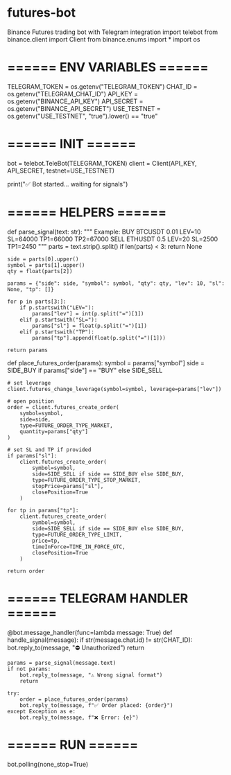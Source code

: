 # futures-bot
Binance Futures trading bot with Telegram integration
import telebot
from binance.client import Client
from binance.enums import *
import os

# ====== ENV VARIABLES ======
TELEGRAM_TOKEN = os.getenv("TELEGRAM_TOKEN")
CHAT_ID = os.getenv("TELEGRAM_CHAT_ID")
API_KEY = os.getenv("BINANCE_API_KEY")
API_SECRET = os.getenv("BINANCE_API_SECRET")
USE_TESTNET = os.getenv("USE_TESTNET", "true").lower() == "true"

# ====== INIT ======
bot = telebot.TeleBot(TELEGRAM_TOKEN)
client = Client(API_KEY, API_SECRET, testnet=USE_TESTNET)

print("✅ Bot started... waiting for signals")

# ====== HELPERS ======
def parse_signal(text: str):
    """
    Example:
    BUY BTCUSDT 0.01 LEV=10 SL=64000 TP1=66000 TP2=67000
    SELL ETHUSDT 0.5 LEV=20 SL=2500 TP1=2450
    """
    parts = text.strip().split()
    if len(parts) < 3:
        return None

    side = parts[0].upper()
    symbol = parts[1].upper()
    qty = float(parts[2])

    params = {"side": side, "symbol": symbol, "qty": qty, "lev": 10, "sl": None, "tp": []}

    for p in parts[3:]:
        if p.startswith("LEV="):
            params["lev"] = int(p.split("=")[1])
        elif p.startswith("SL="):
            params["sl"] = float(p.split("=")[1])
        elif p.startswith("TP"):
            params["tp"].append(float(p.split("=")[1]))

    return params


def place_futures_order(params):
    symbol = params["symbol"]
    side = SIDE_BUY if params["side"] == "BUY" else SIDE_SELL

    # set leverage
    client.futures_change_leverage(symbol=symbol, leverage=params["lev"])

    # open position
    order = client.futures_create_order(
        symbol=symbol,
        side=side,
        type=FUTURE_ORDER_TYPE_MARKET,
        quantity=params["qty"]
    )

    # set SL and TP if provided
    if params["sl"]:
        client.futures_create_order(
            symbol=symbol,
            side=SIDE_SELL if side == SIDE_BUY else SIDE_BUY,
            type=FUTURE_ORDER_TYPE_STOP_MARKET,
            stopPrice=params["sl"],
            closePosition=True
        )

    for tp in params["tp"]:
        client.futures_create_order(
            symbol=symbol,
            side=SIDE_SELL if side == SIDE_BUY else SIDE_BUY,
            type=FUTURE_ORDER_TYPE_LIMIT,
            price=tp,
            timeInForce=TIME_IN_FORCE_GTC,
            closePosition=True
        )

    return order


# ====== TELEGRAM HANDLER ======
@bot.message_handler(func=lambda message: True)
def handle_signal(message):
    if str(message.chat.id) != str(CHAT_ID):
        bot.reply_to(message, "⛔ Unauthorized")
        return

    params = parse_signal(message.text)
    if not params:
        bot.reply_to(message, "⚠️ Wrong signal format")
        return

    try:
        order = place_futures_order(params)
        bot.reply_to(message, f"✅ Order placed: {order}")
    except Exception as e:
        bot.reply_to(message, f"❌ Error: {e}")


# ====== RUN ======
bot.polling(none_stop=True)

